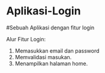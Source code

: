 # Aplikasi-Login
#Sebuah Aplikasi dengan fitur login

Alur Fitur Login:
1. Memasukkan email dan password
2. Memvalidasi masukan.
3. Menampilkan halaman home.
